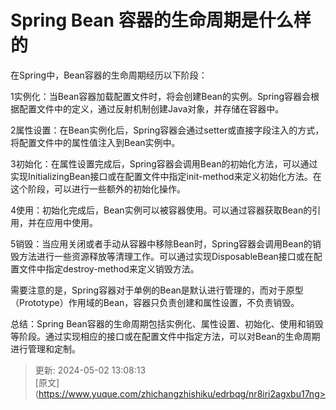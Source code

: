 # Spring Bean 容器的生命周期是什么样的

在Spring中，Bean容器的生命周期经历以下阶段：

1实例化：当Bean容器加载配置文件时，将会创建Bean的实例。Spring容器会根据配置文件中的定义，通过反射机制创建Java对象，并存储在容器中。

2属性设置：在Bean实例化后，Spring容器会通过setter或直接字段注入的方式，将配置文件中的属性值注入到Bean实例中。

3初始化：在属性设置完成后，Spring容器会调用Bean的初始化方法，可以通过实现InitializingBean接口或在配置文件中指定init-method来定义初始化方法。在这个阶段，可以进行一些额外的初始化操作。

4使用：初始化完成后，Bean实例可以被容器使用。可以通过容器获取Bean的引用，并在应用中使用。

5销毁：当应用关闭或者手动从容器中移除Bean时，Spring容器会调用Bean的销毁方法进行一些资源释放等清理工作。可以通过实现DisposableBean接口或在配置文件中指定destroy-method来定义销毁方法。

需要注意的是，Spring容器对于单例的Bean是默认进行管理的，而对于原型（Prototype）作用域的Bean，容器只负责创建和属性设置，不负责销毁。

总结：Spring Bean容器的生命周期包括实例化、属性设置、初始化、使用和销毁等阶段。通过实现相应的接口或在配置文件中指定方法，可以对Bean的生命周期进行管理和定制。



> 更新: 2024-05-02 13:08:13  
> [原文](https://www.yuque.com/zhichangzhishiku/edrbqg/nr8iri2agxbu17ng>